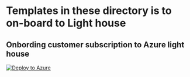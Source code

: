 # Templates in these directory is to on-board to Light house

## Onbording customer subscription to Azure light house

[![Deploy to Azure](https://aka.ms/deploytoazurebutton)](https://deploy.azure.com/?repository=[https://raw.githubusercontent.com/kulbirsj/Azure-Light-House/main/SusbcriptiondelegatedResourceManagement.json)
